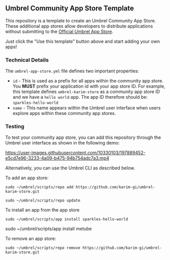 ## Umbrel Community App Store Template

This repository is a template to create an Umbrel Community App Store. These additional app stores allow developers to distribute applications without submitting to the [Official Umbrel App Store](https://github.com/karim-gi/umbrel-karim-store).

Just click the "Use this template" button above and start adding your own apps!

### Technical Details

The `umbrel-app-store.yml` file defines two important properties:
- `id` - This is used as a prefix for all apps within the community app store. You **MUST** prefix your application id with your app store ID. For example, this template defines `umbrel-karim-store` as a community app store ID and we have a `hello world` app. The app ID therefore should be: `sparkles-hello-world`
- `name` - This name appears within the Umbrel user interface when users explore apps within these community app stores.


### Testing

To test your community app store, you can add this repository through the Umbrel user interface as shown in the following demo:


https://user-images.githubusercontent.com/10330103/197889452-e5cd7e96-3233-4a09-b475-94b754adc7a3.mp4


Alternatively, you can use the Umbrel CLI as described below.

To add an app store:
```
sudo ~/umbrel/scripts/repo add https://github.com/karim-gi/umbrel-karim-store.git

sudo ~/umbrel/scripts/repo update
```

To install an app from the app store
```
sudo ~/umbrel/scripts/app install sparkles-hello-world
```
sudo ~/umbrel/scripts/app install metube

To remove an app store:
```
sudo ~/umbrel/scripts/repo remove https://github.com/karim-gi/umbrel-karim-store.git
```
